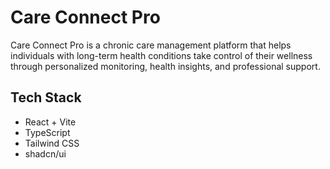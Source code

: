 # Care Connect Pro

Care Connect Pro is a chronic care management platform that helps individuals with long-term health conditions take control of their wellness through personalized monitoring, health insights, and professional support.

## Tech Stack
- React + Vite
- TypeScript
- Tailwind CSS
- shadcn/ui
